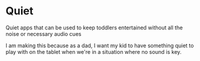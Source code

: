 # Quiet
Quiet apps that can be used to keep toddlers entertained without all the noise or necessary audio cues


I am making this because as a dad, I want my kid to have something quiet to play with on the tablet when we're in a situation where no sound is key.
